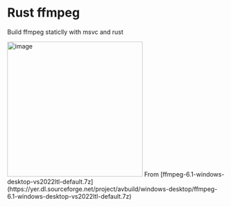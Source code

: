# Rust ffmpeg
Build ffmpeg staticlly with msvc and rust

<img width="312" alt="image" src="https://github.com/thewh1teagle/ffmpeg-next-msvc-static/assets/61390950/cab474ba-b28b-48fc-b265-51c28765a90f">
From [ffmpeg-6.1-windows-desktop-vs2022ltl-default.7z](https://yer.dl.sourceforge.net/project/avbuild/windows-desktop/ffmpeg-6.1-windows-desktop-vs2022ltl-default.7z)
